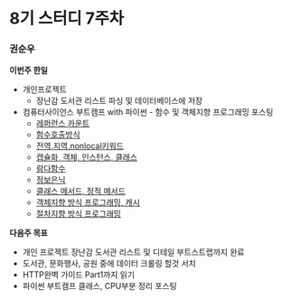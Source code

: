# 8기 스터디 7주차

### 권순우
**이번주 한일**
- 개인프로젝트
  - 장난감 도서관 리스트 파싱 및 데이터베이스에 저장
- 컴퓨터사이언스 부트캠프 with 파이썬 - 함수 및 객체지향 프로그래밍 포스팅
  - [레퍼런스 카운트](https://kwonsoonwoo.github.io/%EC%BB%B4%ED%93%A8%ED%84%B0%20%EA%B3%B5%ED%95%99/2018/10/14/cs-with-python-%EB%A0%88%ED%8D%BC%EB%9F%B0%EC%8A%A4-%EC%B9%B4%EC%9A%B4%ED%8A%B8.html)
  - [함수호출방식](https://kwonsoonwoo.github.io/%EC%BB%B4%ED%93%A8%ED%84%B0%20%EA%B3%B5%ED%95%99/2018/10/14/cs-with-python-%ED%95%A8%EC%88%98(%EC%9D%B8%EC%9E%90%EC%A0%84%EB%8B%AC%EB%B0%A9%EC%8B%9D-%EB%B6%84%EB%A5%98).html)
  - [전역,지역,nonlocal키워드](https://kwonsoonwoo.github.io/%EC%BB%B4%ED%93%A8%ED%84%B0%20%EA%B3%B5%ED%95%99/2018/10/14/cs-with-python-%ED%95%A8%EC%88%98(%EC%A7%80%EC%97%AD,%EC%A0%84%EC%97%AD,nonlocal).html)
  - [캡슐화, 객체, 인스턴스, 클래스](https://kwonsoonwoo.github.io/%EC%BB%B4%ED%93%A8%ED%84%B0%20%EA%B3%B5%ED%95%99/2018/10/15/cs-with-python-%EA%B0%9D%EC%B2%B4%EC%A7%80%ED%96%A5(%EC%BA%A1%EC%8A%90%ED%99%94,-%EA%B0%9D%EC%B2%B4,-%EC%9D%B8%EC%8A%A4%ED%84%B4%EC%8A%A4,-%ED%81%B4%EB%9E%98%EC%8A%A4).html)
  - [람다함수](https://kwonsoonwoo.github.io/%EC%BB%B4%ED%93%A8%ED%84%B0%20%EA%B3%B5%ED%95%99/2018/10/15/cs-with-python-%ED%95%A8%EC%88%98(%EB%9E%8C%EB%8B%A4%ED%95%A8%EC%88%98).html)
  - [정보은닉](https://kwonsoonwoo.github.io/%EC%BB%B4%ED%93%A8%ED%84%B0%20%EA%B3%B5%ED%95%99/2018/10/16/cs-with-python-%EA%B0%9D%EC%B2%B4%EC%A7%80%ED%96%A5(%EC%A0%95%EB%B3%B4%EC%9D%80%EB%8B%89).html)
  - [클래스 메서드, 정적 메서드](https://kwonsoonwoo.github.io/%EC%BB%B4%ED%93%A8%ED%84%B0%20%EA%B3%B5%ED%95%99/2018/10/16/cs-with-python-%EA%B0%9D%EC%B2%B4%EC%A7%80%ED%96%A5(%ED%81%B4%EB%9E%98%EC%8A%A4-%EB%A9%94%EC%84%9C%EB%93%9C,-%EC%A0%95%EC%A0%81-%EB%A9%94%EC%84%9C%EB%93%9C).html)
  - [객체지향 방식 프로그래밍, 캐시](https://kwonsoonwoo.github.io/%EC%BB%B4%ED%93%A8%ED%84%B0%20%EA%B3%B5%ED%95%99/2018/10/17/cs-with-python-%EA%B0%9D%EC%B2%B4%EC%A7%80%ED%96%A5-%EB%B0%A9%EC%8B%9D-%ED%94%84%EB%A1%9C%EA%B7%B8%EB%9E%98%EB%B0%8D,-%EC%BA%90%EC%8B%9C(cache).html)
  - [절차지향 방식 프로그래밍](https://kwonsoonwoo.github.io/%EC%BB%B4%ED%93%A8%ED%84%B0%20%EA%B3%B5%ED%95%99/2018/10/17/cs-with-python-%EC%A0%88%EC%B0%A8%EC%A7%80%ED%96%A5-%EB%B0%A9%EC%8B%9D-%ED%94%84%EB%A1%9C%EA%B7%B8%EB%9E%98%EB%B0%8D.html)



**다음주 목표**

- 개인 프로젝트 장난감 도서관 리스트 및 디테일 부트스트랩까지 완료
- 도서관, 문화행사, 공원 중에 데이터 크롤링 할것 서치
- HTTP완벽 가이드 Part1까지 읽기
- 파이썬 부트캠프 클래스, CPU부분 정리 포스팅